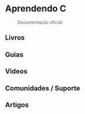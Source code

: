 # Aprendendo C

> Documentação oficial:

## Livros

## Guias

## Videos

## Comunidades / Suporte

## Artigos
